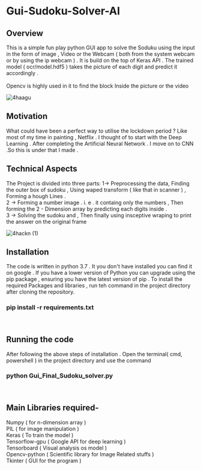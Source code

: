 # Gui-Sudoku-Solver-AI</br>





## Overview</br>
This is a simple fun play python GUI app to solve the Soduku using the input in the form of image , Video or the Webcam ( both from the system webcam or by using the ip webcam ) . It is build on the top of Keras API . The trained model ( ocr/model.hdf5 ) takes the picture of each digit and predict it accordingly . </br>
</br>
Opencv is highly used in it to find the block Inside the picture or the video </br>

![4haagu](https://user-images.githubusercontent.com/58811384/95017594-ebb03280-0677-11eb-952d-5e55e4a080d6.gif)
## Motivation </br>
What could have been a perfect way to utilise the lockdown period ? Like most of my time in painting , Netflix . I thought of to start with the Deep Learning . After completing the Artificial Neural Network . I move on to CNN .So this is under that I made .

## Technical Aspects</br>
The Project is divided into three parts:
  1-> Preprocessing the data, Finding the outer box of sudoku , Using waped transform ( like that in scanner ) , Forming a hough Lines .</br>
  2 -> Forming a number image . i. e . it containg only the numbers , Then forming the 2 - Dimension array by predicting each digits inside . </br>
  3 -> Solving the sudoku and , Then finally  using insceptive wraping to print the answer on the original frame </br>
  
 
![4hackn (1)](https://user-images.githubusercontent.com/58811384/95018152-6c246280-067b-11eb-8dac-7bc27b276877.gif)
## Installation </br>
The code is written in python 3.7 . It you don't have installed you can find it on google . If you have a lower version of Python you can upgrade using the pip package , ensuring you have the latest version of pip . To install the required Packages and libraries , run teh command in the project directory after cloning the repository. </br>

### pip install -r requirements.txt
</br>
  
 ## Running the code </br>
 After following the above steps of installation . Open the terminal( cmd, powershell ) in the project directory and use the command </br> 
 ### python Gui_Final_Sudoku_solver.py
 </br>


## Main Libraries required-
Numpy ( for n-dimension array )</br>
PIL ( for image manipulation )</br>
Keras ( To train the model )</br>
Tensorflow-gpu ( Google API for deep learning )</br>
Tensorboard ( Visual analysis os model )</br>
Opencv-python ( Scientific library for Image Related stuffs )</br>
Tkinter ( GUI for the program )</br>
